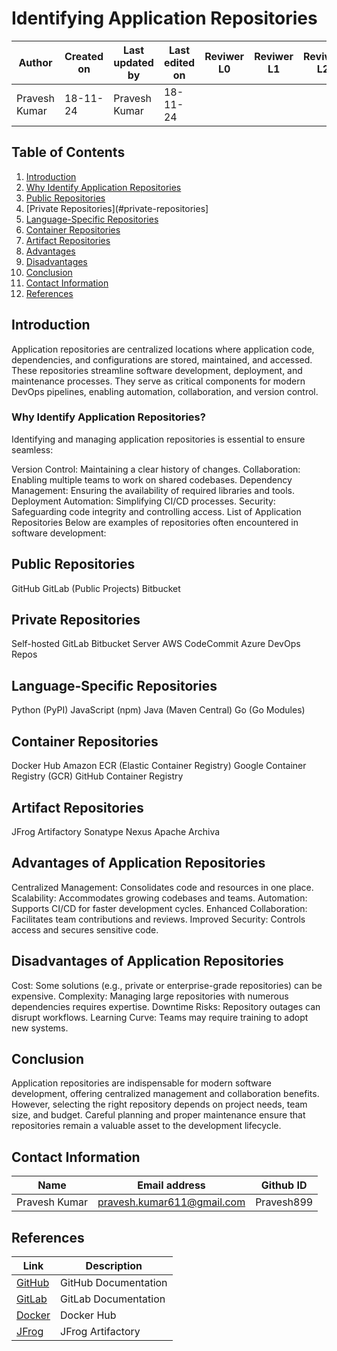 # Identifying Application Repositories

| **Author** | **Created on** | **Last updated by** | **Last edited on** | **Reviwer L0** |**Reviwer L1** |**Reviwer L2** |
|------------|----------------|----------------------|---------------------|---------------|---------------|---------------|
| Pravesh Kumar      | 18-11-24      | Pravesh Kumar             | 18-11-24           |  | | |

## Table of Contents
1. [Introduction](#introduction)
2. [Why Identify Application Repositories](#why-identify-application-repositories)
3. [Public Repositories](#public-repositories)
4. [Private Repositories](#private-repositories]
5. [Language-Specific Repositories](#language-specific-repositories)
6. [Container Repositories](#container-repositories)
7. [Artifact Repositories](#artifact-repositories)
8. [Advantages](#Advantages-of-Application-Repositories)
9. [Disadvantages](#Disadvantages-of-Application-Repositories)
10. [Conclusion](#Conclusion)
11. [Contact Information](#Contact-Information)
12. [References](#References)

## Introduction
Application repositories are centralized locations where application code, dependencies, and configurations are stored, maintained, and accessed. These repositories streamline software development, deployment, and maintenance processes. They serve as critical components for modern DevOps pipelines, enabling automation, collaboration, and version control.

### Why Identify Application Repositories?

Identifying and managing application repositories is essential to ensure seamless:

Version Control: Maintaining a clear history of changes.
Collaboration: Enabling multiple teams to work on shared codebases.
Dependency Management: Ensuring the availability of required libraries and tools.
Deployment Automation: Simplifying CI/CD processes.
Security: Safeguarding code integrity and controlling access.
List of Application Repositories
Below are examples of repositories often encountered in software development:

## Public Repositories

GitHub
GitLab (Public Projects)
Bitbucket

## Private Repositories

Self-hosted GitLab
Bitbucket Server
AWS CodeCommit
Azure DevOps Repos

## Language-Specific Repositories

Python (PyPI)
JavaScript (npm)
Java (Maven Central)
Go (Go Modules)

## Container Repositories

Docker Hub
Amazon ECR (Elastic Container Registry)
Google Container Registry (GCR)
GitHub Container Registry

## Artifact Repositories

JFrog Artifactory
Sonatype Nexus
Apache Archiva

## Advantages of Application Repositories
Centralized Management: Consolidates code and resources in one place.
Scalability: Accommodates growing codebases and teams.
Automation: Supports CI/CD for faster development cycles.
Enhanced Collaboration: Facilitates team contributions and reviews.
Improved Security: Controls access and secures sensitive code.

## Disadvantages of Application Repositories
Cost: Some solutions (e.g., private or enterprise-grade repositories) can be expensive.
Complexity: Managing large repositories with numerous dependencies requires expertise.
Downtime Risks: Repository outages can disrupt workflows.
Learning Curve: Teams may require training to adopt new systems.


## Conclusion
Application repositories are indispensable for modern software development, offering centralized management and collaboration benefits. However, selecting the right repository depends on project needs, team size, and budget. Careful planning and proper maintenance ensure that repositories remain a valuable asset to the development lifecycle.

## Contact Information

| **Name** | **Email address**            | **Github ID**
|----------|-------------------------------|-------------------|
| Pravesh Kumar    |  pravesh.kumar611@gmail.com           | Pravesh899 |

## References

| **Link** | **Description**            |
|----------|-------------------------------|
| [GitHub](https://docs.github.com)   |  GitHub Documentation          |
| [GitLab](https://docs.gitlab.com)   | GitLab Documentation |
| [Docker](https://hub.docker.com)   | Docker Hub |
| [JFrog](https://jfrog.com/artifactory)   | JFrog Artifactory |

